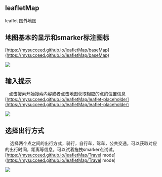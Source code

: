 
## leafletMap
leaflet   国外地图
## 地图基本的显示和smarker标注图标
[https://mysucceed.github.io/leafletMap/baseMap](https://mysucceed.github.io/leafletMap/baseMap)

![](https://github.com/mysucceed/leafletMap/blob/master/img/baseMap.png) 
## 输入提示
    点击搜索开始搜索内容或者点击地图获取相应的点的位置信息
[https://mysucceed.github.io/leafletMap/leaflet-placeholder](https://mysucceed.github.io/leafletMap/leaflet-placeholder)
    
![](https://github.com/mysucceed/leafletMap/blob/master/img/placehold.png)

## 选择出行方式
    选择两个点之间的出行方式，骑行，自行车，驾车，公共交通。可以获取对应的出行时间，距离等信息。可以试着拖拽smarker点试试。 
[https://mysucceed.github.io/leafletMap/Travel mode](https://mysucceed.github.io/leafletMap/Travel mode)
    
![](https://github.com/mysucceed/leafletMap/blob/master/img/rout.png)
